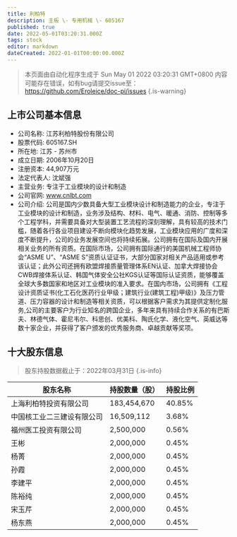 ```yaml
---
title: 利柏特
description: 主板 \- 专用机械 \- 605167
published: true
date: 2022-05-01T03:20:31.000Z
tags: stock
editor: markdown
dateCreated: 2022-01-01T00:00:00.000Z
---
```


> 本页面由自动化程序生成于 Sun May 01 2022 03:20:31 GMT+0800
> 内容可能存在错误，如有bug请提交issue至：https://github.com/Eroleice/doc-pi/issues
{.is-warning}

## 上市公司基本信息
- 公司名称: 江苏利柏特股份有限公司
- 股票代码: 605167.SH
- 所在地: 江苏 - 苏州市
- 成立日期: 2006年10月20日
- 注册资本: 44,907万元
- 法定代表人: 沈斌强
- 主营业务: 专注于工业模块的设计和制造
- 公司官网: www.cnlbt.com
- 公司介绍: 公司是国内少数具备大型工业模块设计和制造能力的企业，专注于工业模块的设计和制造，业务涉及结构、材料、电气、暖通、消防、控制等多个工程学科，并需要具备对大型装置工艺流程的深刻理解，具有较高的技术门槛，随着各行各业项目建设不断向模块化趋势发展，工业模块应用的广度和深度不断提升，公司的业务发展空间也将持续拓展。公司拥有在国际及国内开展相关业务的所有资质。在国际市场，公司拥有国际通行的美国机械工程师协会“ASME U”、“ASME S”资质认证证书，大部分国家对相关产品适用或参考该认证；此外公司还拥有欧盟焊接质量管理体系EN认证、加拿大焊接协会CWB焊接体系认证、韩国气体安全公社KGS认证等国际认证资质，能够覆盖全球大多数国家和地区对工业模块的准入要求。在国内市场，公司拥有《工程设计资质证书(化工石化医药行业甲级；建筑行业(建筑工程)甲级)》及压力管道、压力容器的设计和制造等相关资质，可以根据客户需求为其提供定制化服务,公司的主要客户为行业知名的跨国企业，多年来具有持续合作关系的有巴斯夫、林德气体、霍尼韦尔、科思创、优美科、陶氏化学、液化空气、英威达等数十家企业，并获得了客户颁发的优秀服务商、卓越贡献等奖项。


## 十大股东信息
> 股东持股数据截止于：2022年03月31日
{.is-info}

| 股东名称 | 持股数量（股） | 持股比例 |
| --- | --- | --- |
| 上海利柏特投资有限公司 | 183,454,670 | 40.85% |
| 中国核工业二三建设有限公司 | 16,509,112 | 3.68% |
| 福州医工投资有限公司 | 2,500,000 | 0.56% |
| 王彬 | 2,000,000 | 0.45% |
| 杨菁 | 2,000,000 | 0.45% |
| 孙霞 | 2,000,000 | 0.45% |
| 李建平 | 2,000,000 | 0.45% |
| 陈裕纯 | 2,000,000 | 0.45% |
| 宋玉芹 | 2,000,000 | 0.45% |
| 杨东燕 | 2,000,000 | 0.45% |




